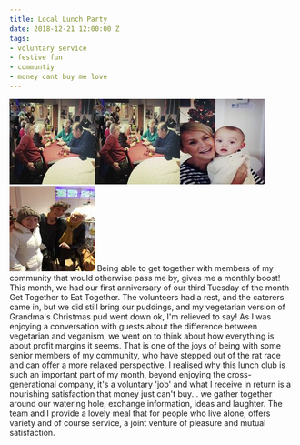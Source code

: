 ```yaml
---
title: Local Lunch Party
date: 2018-12-21 12:00:00 Z
tags:
- voluntary service
- festive fun
- communtiy
- money cant buy me love
---
```


![IMG_1281.jpeg](/uploads/IMG_1281.jpeg)![IMG_1281.jpeg](/uploads/IMG_1281.jpeg)![IMG_1279.jpeg](/uploads/IMG_1279.jpeg)![IMG_1262 2.jpeg](/uploads/IMG_1262%202.jpeg)
Being able to get together with members of my community that would otherwise pass me by, gives me a monthly boost!  This month, we had our first anniversary of our third Tuesday of the month Get Together to Eat Together.  The volunteers had a rest, and the caterers came in, but we did still bring our puddings, and my vegetarian version of Grandma's Christmas pud went down ok, I'm relieved to say!  As I was enjoying a conversation with guests about the difference between vegetarian and veganism, we went on to think about how everything is about profit margins it seems.  That is one of the joys of being with some senior members of my community, who have stepped out of the rat race and can offer a more relaxed perspective.  I realised why this lunch club is such an important part of my month, beyond enjoying the cross-generational company, it's a voluntary 'job' and what I receive in return is a nourishing satisfaction that money just can't buy... we gather together around our watering hole, exchange information, ideas and laughter.  The team and I provide a lovely meal that for people who live alone, offers variety and of course service, a joint venture of pleasure and mutual satisfaction.